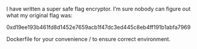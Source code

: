 I have written a super safe flag encryptor. I’m sure nobody can figure out what my original flag was:

0xd19ee193b461fd8d1452e7659acb1f47dc3ed445c8eb4ff191b1abfa7969

Dockerfile for your convenience / to ensure correct environment.